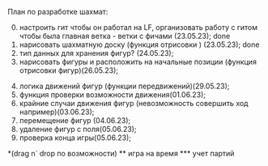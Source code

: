 План по разработке шахмат:

0. настроить гит чтобы он работал на LF, организовать работу с гитом чтобы была главная ветка - ветки с фичами (23.05.23); done
1. нарисовать шахматную доску (функция отрисовки ) (23.05.23); done
2. тип данных для хранения фигур? (24.05.23);
3. нарисовать фигуры и расположить на начальные позиции (функция отрисовки фигур)(26.05.23);
 <!-- 4. функция ресета игры; -->
4. логика движений фигур (функции передвижений)(29.05.23);
5. функция проверки возможности движения(01.06.23);
6. крайние случаи движения фигур (невозможность совершить ход например)(03.06.23);
7. перемещение фигур (04.06.23);
8. удаление фигур с поля(05.06.23);
9. проверка конца игры(05.06.23);

\*(drag n` drop по возможности)
** игра на время \*** учет партий
